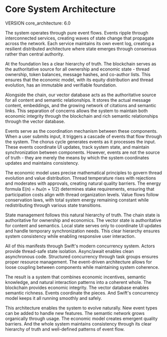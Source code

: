 # Core System Architecture

VERSION core_architecture: 6.0

The system operates through pure event flows. Events ripple through interconnected services, creating waves of state change that propagate across the network. Each service maintains its own event log, creating a resilient distributed architecture where state emerges through consensus rather than central authority.

At the foundation lies a clear hierarchy of truth. The blockchain serves as the authoritative source for all ownership and economic state - thread ownership, token balances, message hashes, and co-author lists. This ensures that the economic model, with its equity distribution and thread evolution, has an immutable and verifiable foundation.

Alongside the chain, our vector database acts as the authoritative source for all content and semantic relationships. It stores the actual message content, embeddings, and the growing network of citations and semantic links. This separation of concerns allows the system to maintain both economic integrity through the blockchain and rich semantic relationships through the vector database.

Events serve as the coordination mechanism between these components. When a user submits input, it triggers a cascade of events that flow through the system. The chorus cycle generates events as it processes the input. These events coordinate UI updates, track system state, and maintain synchronization between components. However, events are not the source of truth - they are merely the means by which the system coordinates updates and maintains consistency.

The economic model uses precise mathematical principles to govern thread evolution and value distribution. Thread temperature rises with rejections and moderates with approvals, creating natural quality barriers. The energy formula E(n) = ℏω(n + 1/2) determines stake requirements, ensuring that participation costs align with thread organization levels. Value flows follow conservation laws, with total system energy remaining constant while redistributing through various state transitions.

State management follows this natural hierarchy of truth. The chain state is authoritative for ownership and economics. The vector state is authoritative for content and semantics. Local state serves only to coordinate UI updates and handle temporary synchronization needs. This clear hierarchy ensures system consistency while enabling responsive user interaction.

All of this manifests through Swift's modern concurrency system. Actors provide thread-safe state isolation. Async/await enables clean asynchronous code. Structured concurrency through task groups ensures proper resource management. The event-driven architecture allows for loose coupling between components while maintaining system coherence.

The result is a system that combines economic incentives, semantic knowledge, and natural interaction patterns into a coherent whole. The blockchain provides economic integrity. The vector database enables semantic richness. Events coordinate the pieces. And Swift's concurrency model keeps it all running smoothly and safely.

This architecture enables the system to evolve naturally. New event types can be added to handle new features. The semantic network grows organically through usage. The economic model creates emergent quality barriers. And the whole system maintains consistency through its clear hierarchy of truth and well-defined patterns of event flow.
